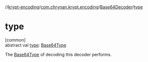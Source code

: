 //[krypt-encoding](../../../index.md)/[com.chrynan.krypt.encoding](../index.md)/[Base64Decoder](index.md)/[type](type.md)

# type

[common]\
abstract val [type](type.md): [Base64Type](../-base64-type/index.md)

The [Base64Type](../-base64-type/index.md) of decoding this decoder performs.
